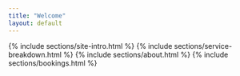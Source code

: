 ```yaml
---
title: "Welcome"
layout: default
---
```


{% include sections/site-intro.html %}
{% include sections/service-breakdown.html %}
{% include sections/about.html %}
{% include sections/bookings.html %}
